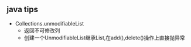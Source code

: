 
## java tips
+ Collections.unmodifiableList
    + 返回不可修改列
    + 创建一个UnmodifiableList继承List,在add(),delete()操作上直接抛异常